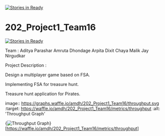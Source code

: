 [![Stories in Ready](https://badge.waffle.io/amdh/202_Project1_Team16.png?label=ready&title=Ready)](https://waffle.io/amdh/202_Project1_Team16)
# 202_Project1_Team16
[![Stories in Ready](https://badge.waffle.io/amdh/202_Project1_Team16.png?label=ready&title=Ready)](http://waffle.io/amdh/202_Project1_Team16)

Team :
Aditya Parashar
Amruta Dhondage
Arpita Dixit
Chaya Malik
Jay Nirgudkar

Project Description :

Design a multiplayer game based on FSA.

Implementing FSA for treasure hunt.

Treasure hunt application for Pirates.


image:: https://graphs.waffle.io/amdh/202_Project1_Team16/throughput.svg 
 :target: https://waffle.io/amdh/202_Project1_Team16/metrics/throughput 
 :alt: 'Throughput Graph'
 
 
 
 {<img alt='Throughput Graph' src='https://graphs.waffle.io/amdh/202_Project1_Team16/throughput.svg' />}[https://waffle.io/amdh/202_Project1_Team16/metrics/throughput]
